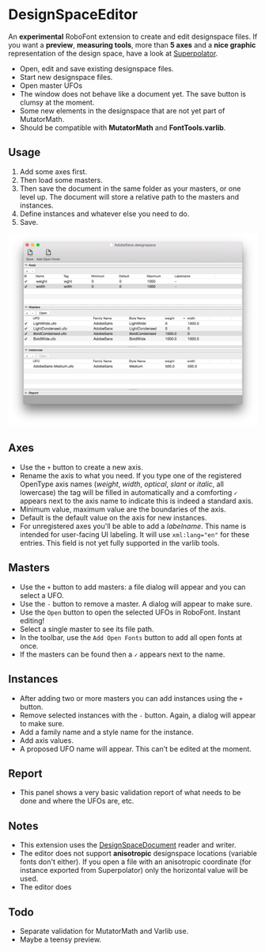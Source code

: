 # DesignSpaceEditor

An **experimental** RoboFont extension to create and edit designspace files. If you want a **preview**, **measuring tools**, more than **5 axes** and a **nice graphic** representation of the design space, have a look at [Superpolator](http://new.superpolator.com/home/order/).

* Open, edit and save existing designspace files.
* Start new designspace files.
* Open master UFOs
* The window does not behave like a document yet. The save button is clumsy at the moment.
* Some new elements in the designspace that are not yet part of MutatorMath.
* Should be compatible with **MutatorMath** and **FontTools.varlib**.

## Usage
1. Add some axes first. 
2. Then load some masters.
3. Then save the document in the same folder as your masters, or one level up. The document will store a relative path to the masters and instances.
4. Define instances and whatever else you need to do.
5. Save. 

![Screenshot](screen.png)

## Axes
* Use the `+` button to create a new axis.
* Rename the axis to what you need. If you type one of the registered OpenType axis names (*weight*, *width*, *optical*, *slant* or *italic*, all lowercase) the tag will be filled in automatically and a comforting `✓` appears next to the axis name to indicate this is indeed a standard axis.
* Minimum value, maximum value are the boundaries of the axis.
* Default is the default value on the axis for new instances.
* For unregistered axes you'll be able to add a *labelname*. This name is intended for user-facing UI labeling. It will use `xml:lang="en"` for these entries. This field is not yet fully supported in the varlib tools.

## Masters
* Use the `+` button to add masters: a file dialog will appear and you can select a UFO.
* Use the `-` button to remove a master. A dialog will appear to make sure.
* Use the `Open` button to open the selected UFOs in RoboFont. Instant editing!
* Select a single master to see its file path.
* In the toolbar, use the `Add Open Fonts` button to add all open fonts at once. 
* If the masters can be found then a `✓` appears next to the name.

## Instances
* After adding two or more masters you can add instances using the `+` button.
* Remove selected instances with the `-` button. Again, a dialog will appear to make sure.
* Add a family name and a style name for the instance.
* Add axis values.
* A proposed UFO name will appear. This can't be edited at the moment.

## Report
* This panel shows a very basic validation report of what needs to be done and where the UFOs are, etc.

## Notes
* This extension uses the [DesignSpaceDocument](https://github.com/LettError/designSpaceDocument) reader and writer.
* The editor does not support **anisotropic** designspace locations (variable fonts don't either). If you open a file with an anisotropic coordinate (for instance exported from Superpolator) only the horizontal value will be used.
* The editor does

## Todo
* Separate validation for MutatorMath and Varlib use.
* Maybe a teensy preview.